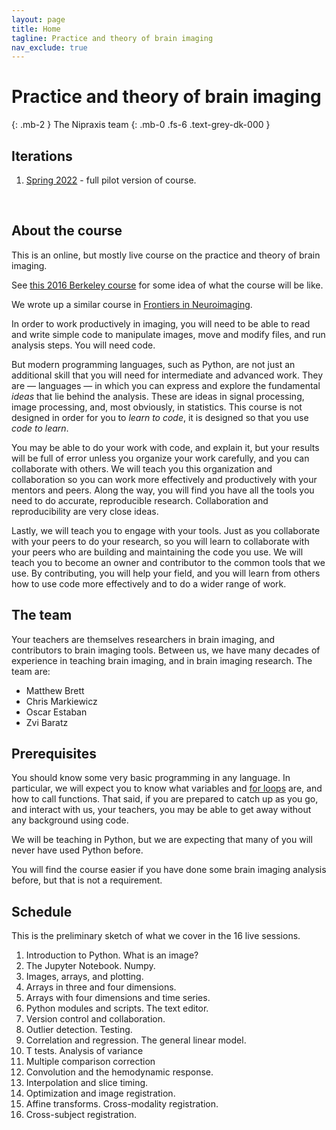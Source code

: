 ```yaml
---
layout: page
title: Home
tagline: Practice and theory of brain imaging
nav_exclude: true
---
```


# Practice and theory of brain imaging
{: .mb-2 }
The Nipraxis team
{: .mb-0 .fs-6 .text-grey-dk-000 }

## Iterations

1. [Spring 2022](spring-2022) - full pilot version of course.

<br>

## About the course

This is an online, but mostly live course on the practice and theory of brain
imaging.

See [this 2016 Berkeley
course](https://bic-berkeley.github.io/psych-214-fall-2016/) for some idea of
what the course will be like.

We wrote up a similar course in [Frontiers in
Neuroimaging](https://www.frontiersin.org/articles/10.3389/fnins.2018.00727).

In order to work productively in imaging, you will need to be able to read and
write simple code to manipulate images, move and modify files, and run analysis
steps.  You will need code.

But modern programming languages, such as Python, are not just an additional
skill that you will need for intermediate and advanced work.  They are
— languages — in which you can express and explore the fundamental *ideas* that
lie behind the analysis.   These are ideas in signal processing, image
processing, and, most obviously, in statistics.  This course is not designed in
order for you to *learn to code*, it is designed so that you use *code to
learn*.

You may be able to do your work with code, and explain it, but your results
will be full of error unless you organize your work carefully, and you can
collaborate with others.  We will teach you this organization and collaboration
so you can work more effectively and productively with your mentors and peers.
Along the way, you will find you have all the tools you need to do accurate,
reproducible research.  Collaboration and reproducibility are very close ideas.

Lastly, we will teach you to engage with your tools.  Just as you collaborate with your peers to do your research, so you will learn to collaborate with your peers who are building and maintaining the code you use.  We will teach you to become an owner and contributor to the common tools that we use.   By contributing, you will help your field, and you will learn from others how to use code more effectively and to do a wider range of work.

## The team

Your teachers are themselves researchers in brain imaging, and contributors to brain imaging tools.  Between us, we have many decades of experience in teaching brain imaging, and in brain imaging research.  The team are:

* Matthew Brett
* Chris Markiewicz
* Oscar Estaban
* Zvi Baratz

## Prerequisites

You should know some very basic programming in any language. In particular, we
will expect you to know what variables and [for
loops](https://en.wikipedia.org/wiki/For_loop) are, and how to call functions.
That said, if you are prepared to catch up as you go, and interact with us,
your teachers, you may be able to get away without any background using code.

We will be teaching in Python, but we are expecting that many of you will never
have used Python before.

You will find the course easier if you have done some brain imaging analysis
before, but that is not a requirement.

## Schedule

This is the preliminary sketch of what we cover in the 16 live sessions.

1. Introduction to Python.  What is an image?
2. The Jupyter Notebook.  Numpy.
3. Images, arrays, and plotting.
4. Arrays in three and four dimensions.
5. Arrays with four dimensions and time series.
6. Python modules and scripts.  The text editor.
7. Version control and collaboration.
8. Outlier detection.  Testing.
9. Correlation and regression. The general linear model.
10. T tests.  Analysis of variance
11. Multiple comparison correction
12. Convolution and the hemodynamic response.
13. Interpolation and slice timing.
14. Optimization and image registration.
15. Affine transforms.  Cross-modality registration.
16. Cross-subject registration.
